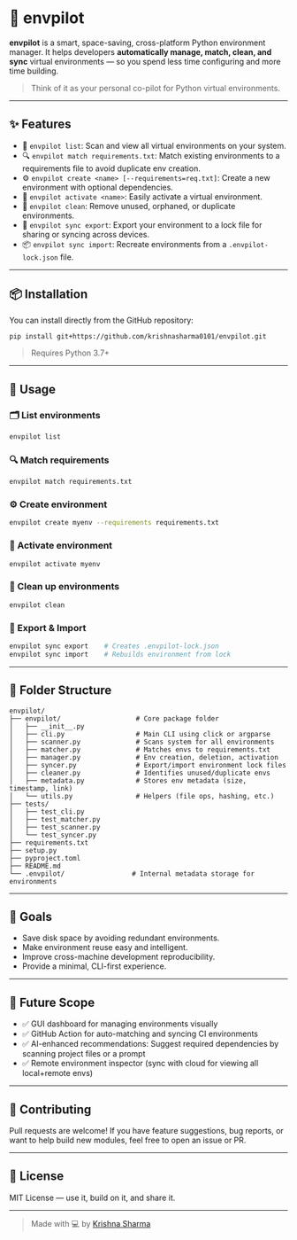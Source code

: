 # 🚀 envpilot

**envpilot** is a smart, space-saving, cross-platform Python environment manager. It helps developers **automatically manage, match, clean, and sync** virtual environments — so you spend less time configuring and more time building.

> Think of it as your personal co-pilot for Python virtual environments.

---

## ✨ Features

- 🧭 `envpilot list`: Scan and view all virtual environments on your system.
- 🔍 `envpilot match requirements.txt`: Match existing environments to a requirements file to avoid duplicate env creation.
- ⚙️ `envpilot create <name> [--requirements=req.txt]`: Create a new environment with optional dependencies.
- 🚀 `envpilot activate <name>`: Easily activate a virtual environment.
- 🧹 `envpilot clean`: Remove unused, orphaned, or duplicate environments.
- 🔄 `envpilot sync export`: Export your environment to a lock file for sharing or syncing across devices.
- 📦 `envpilot sync import`: Recreate environments from a `.envpilot-lock.json` file.

---

## 📦 Installation

You can install directly from the GitHub repository:

```bash
pip install git+https://github.com/krishnasharma0101/envpilot.git
```

> Requires Python 3.7+

---

## 🧪 Usage

### 🗂️ List environments
```bash
envpilot list
```

### 🔍 Match requirements
```bash
envpilot match requirements.txt
```

### ⚙️ Create environment
```bash
envpilot create myenv --requirements requirements.txt
```

### 🚀 Activate environment
```bash
envpilot activate myenv
```

### 🧹 Clean up environments
```bash
envpilot clean
```

### 🔄 Export & Import
```bash
envpilot sync export    # Creates .envpilot-lock.json
envpilot sync import    # Rebuilds environment from lock
```

---

## 📁 Folder Structure

```
envpilot/
├── envpilot/                   # Core package folder
│   ├── __init__.py
│   ├── cli.py                  # Main CLI using click or argparse
│   ├── scanner.py              # Scans system for all environments
│   ├── matcher.py              # Matches envs to requirements.txt
│   ├── manager.py              # Env creation, deletion, activation
│   ├── syncer.py               # Export/import environment lock files
│   ├── cleaner.py              # Identifies unused/duplicate envs
│   ├── metadata.py             # Stores env metadata (size, timestamp, link)
│   └── utils.py                # Helpers (file ops, hashing, etc.)
├── tests/
│   ├── test_cli.py
│   ├── test_matcher.py
│   ├── test_scanner.py
│   └── test_syncer.py
├── requirements.txt
├── setup.py
├── pyproject.toml
├── README.md
└── .envpilot/                 # Internal metadata storage for environments
```

---

## 🎯 Goals

- Save disk space by avoiding redundant environments.
- Make environment reuse easy and intelligent.
- Improve cross-machine development reproducibility.
- Provide a minimal, CLI-first experience.

---

## 🧠 Future Scope

- ✅ GUI dashboard for managing environments visually
- ✅ GitHub Action for auto-matching and syncing CI environments
- ✅ AI-enhanced recommendations: Suggest required dependencies by scanning project files or a prompt
- ✅ Remote environment inspector (sync with cloud for viewing all local+remote envs)

---

## 🤝 Contributing

Pull requests are welcome! If you have feature suggestions, bug reports, or want to help build new modules, feel free to open an issue or PR.

---

## 🪪 License

MIT License — use it, build on it, and share it.

---

> Made with 💻 by [Krishna Sharma](https://github.com/krishnasharma0101)
